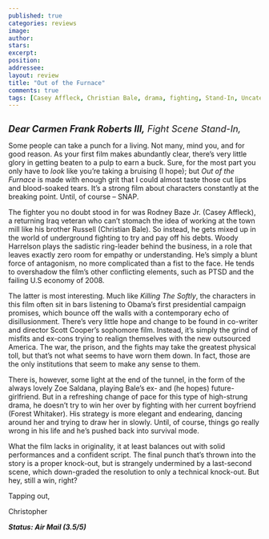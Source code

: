```yaml
---
published: true
categories: reviews
image:
author: 
stars: 
excerpt: 
position: 
addressee: 
layout: review
title: "Out of the Furnace"
comments: true
tags: [Casey Affleck, Christian Bale, drama, fighting, Stand-In, Uncategorized, war]
---
```

<div><p><span class="full-image-block ssNonEditable"><img src="http://static.squarespace.com/static/5005f6bcc4aa41161b33e89e/5329cf1fe4b07c068ebf74de/5329cf1fe4b07c068ebf7917/1386256661089/Out%20of%20the%20Furnace.jpg" alt="" /></span></p>
<p><em style="font-size:130%;"><strong>Dear Carmen Frank Roberts III,</strong> Fight Scene Stand-In,</em></p>
<p>Some people can take a punch for a living. Not many, mind you, and for good reason. As your first film makes abundantly clear, there&rsquo;s very little glory in getting beaten to a pulp to earn a buck. Sure, for the most part you only have to <em>look</em> like you&rsquo;re taking a bruising (I hope); but <em>Out of the Furnace</em> is made with enough grit that I could almost taste those cut lips and blood-soaked tears. It&rsquo;s a strong film about characters constantly at the breaking point. Until, of course &ndash; SNAP.</p>
<p>The fighter you no doubt stood in for was Rodney Baze Jr. (Casey Affleck), a returning Iraq veteran who can&rsquo;t stomach the idea of working at the town mill like his brother Russell (Christian Bale). So instead, he gets mixed up in the world of underground fighting to try and pay off his debts. Woody Harrelson plays the sadistic ring-leader behind the business, in a role that leaves exactly zero room for empathy or understanding. He&rsquo;s simply a blunt force of antagonism, no more complicated than a fist to the face. He tends to overshadow the film&rsquo;s other conflicting elements, such as PTSD and the failing U.S economy of 2008.</p>
<p>The latter is most interesting. Much like <em>Killing The Softly</em>, the characters in this film often sit in bars listening to Obama&rsquo;s first presidential campaign promises, which bounce off the walls with a contemporary echo of disillusionment. There&rsquo;s very little hope and change to be found in co-writer and director Scott Cooper&rsquo;s sophomore film. Instead, it&rsquo;s simply the grind of misfits and ex-cons trying to realign themselves with the new outsourced America.  The war, the prison, and the fights may take the greatest physical toll, but that&rsquo;s not what seems to have worn them down. In fact, those are the only institutions that seem to make any sense to them.</p>
<p>There is, however, some light at the end of the tunnel, in the form of the always lovely Zoe Saldana, playing Bale&rsquo;s ex- and (he hopes) future-girlfriend. But in a refreshing change of pace for this type of high-strung drama, he doesn&rsquo;t try to win her over by fighting with her current boyfriend (Forest Whitaker). His strategy is more elegant and endearing, dancing around her and trying to draw her in slowly. Until, of course, things go really wrong in his life and he&rsquo;s pushed back into survival mode.</p>
<p>What the film lacks in originality, it at least balances out with solid performances and a confident script. The final punch that&rsquo;s thrown into the story is a proper knock-out, but is strangely undermined by a last-second scene, which down-graded the resolution to only a technical knock-out. But hey, still a win, right?</p>
<p>Tapping out,</p>
<p>Christopher</p>
<p><strong><em>Status: Air Mail (3.5/5)</em></strong></p></div>
